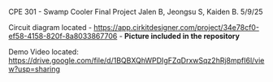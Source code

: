 CPE 301 - Swamp Cooler Final Project
Jalen B, Jeongsu S, Kaiden B.
5/9/25

Circuit diagram located - 
https://app.cirkitdesigner.com/project/34e78cf0-ef58-4158-820f-8a8033867706 - 
**Picture included in the repository**

Demo Video located:
https://drive.google.com/file/d/1BQBXQhWPDIgFZqDrxwSqz2hRj8mpfI6l/view?usp=sharing

